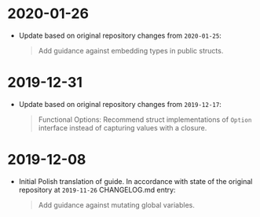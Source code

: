 # 2020-01-26

- Update based on original repository changes from `2020-01-25`:
    > Add guidance against embedding types in public structs.

# 2019-12-31

- Update based on original repository changes from `2019-12-17`:
    > Functional Options: Recommend struct implementations of `Option`      interface instead of capturing values with a closure.

# 2019-12-08

- Initial Polish translation of guide. In accordance with state of the original repository at `2019-11-26` CHANGELOG.md entry:
    > Add guidance against mutating global variables.
